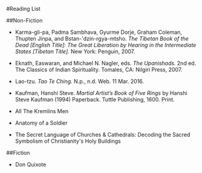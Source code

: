 #Reading List

##Non-Fiction
- Karma-gli-pa, Padma Sambhava, Gyurme Dorje, Graham Coleman, Thupten Jinpa, and Bstan-'dzin-rgya-mtsho. *The Tibetan Book of the Dead [English Title]: The Great Liberation by Hearing in the Intermediate States [Tibetan Title].* New York: Penguin, 2007.

- Eknath, Easwaran, and Michael N. Nagler, eds. *The Upanishads.* 2nd ed. The Classics of Indian Spirituality. Tomales, CA: Nilgiri Press, 2007.

- Lao-tzu. *Tao Te Ching.* N.p., n.d. Web. 11 Mar. 2016.

- Kaufman, Hanshi Steve. *Martial Artist’s Book of Five Rings* by Hanshi Steve Kaufman (1994) Paperback. Tuttle Publishing, 1600. Print.

- All The Kremlins Men

- Anatomy of a Soldier 

- The Secret Language of Churches & Cathedrals: Decoding the Sacred Symbolism of Christianity's Holy Buildings


##Fiction

- Don Quixote
